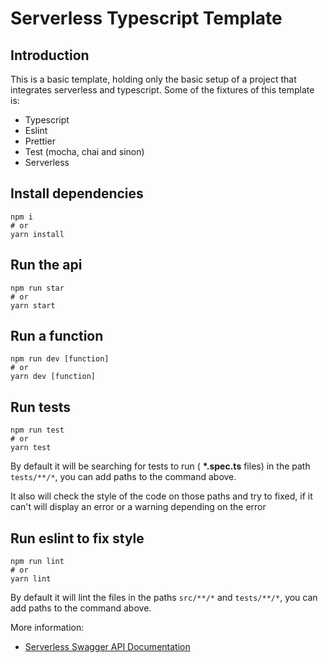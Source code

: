 # Serverless Typescript Template

## Introduction

This is a basic template, holding only the basic setup of a project that integrates serverless and typescript. Some of the fixtures of this template is:

- Typescript
- Eslint
- Prettier
- Test (mocha, chai and sinon)
- Serverless

## Install dependencies

```shell
npm i
# or
yarn install
```

## Run the api

```shell
npm run star
# or
yarn start
```

## Run a function

```shell
npm run dev [function]
# or
yarn dev [function]
```

## Run tests

```shell
npm run test
# or
yarn test
```

By default it will be searching for tests to run ( **\*.spec.ts** files) in the path `tests/**/*`, you can add paths to the command above.

It also will check the style of the code on those paths and try to fixed, if it can't will display an error or a warning depending on the error

## Run eslint to fix style

```shell
npm run lint
# or
yarn lint
```

By default it will lint the files in the paths `src/**/*` and `tests/**/*`, you can add paths to the command above.

More information:

- [Serverless Swagger API Documentation](https://github.com/deliveryhero/serverless-aws-documentation/blob/master/README.md)
